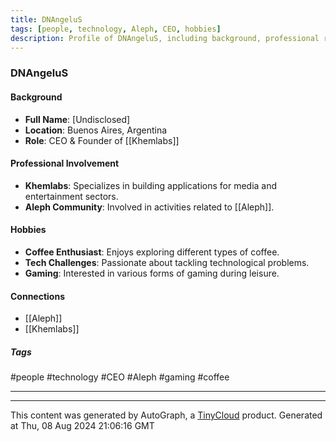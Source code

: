 ```yaml
---
title: DNAngeluS
tags: [people, technology, Aleph, CEO, hobbies]
description: Profile of DNAngeluS, including background, professional role, and personal hobbies.
---
```


### DNAngeluS

#### Background
- **Full Name**: [Undisclosed]
- **Location**: Buenos Aires, Argentina
- **Role**: CEO & Founder of [[Khemlabs]]

#### Professional Involvement
- **Khemlabs**: Specializes in building applications for media and entertainment sectors.
- **Aleph Community**: Involved in activities related to [[Aleph]].

#### Hobbies
- **Coffee Enthusiast**: Enjoys exploring different types of coffee.
- **Tech Challenges**: Passionate about tackling technological problems.
- **Gaming**: Interested in various forms of gaming during leisure.

#### Connections
- [[Aleph]]
- [[Khemlabs]]

##### Tags
#people #technology #CEO #Aleph #gaming #coffee

---
---
This content was generated by AutoGraph, a [TinyCloud](https://tinycloud.xyz/) product.
Generated at  Thu, 08 Aug 2024 21:06:16 GMT